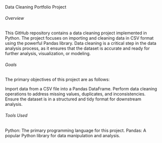 Data Cleaning Portfolio Project
###### Overview
This GitHub repository contains a data cleaning project implemented in Python. The project focuses on importing and cleaning data in CSV format using the powerful Pandas library. Data cleaning is a critical step in the data analysis process, as it ensures that the dataset is accurate and ready for further analysis, visualization, or modeling.

###### Goals
The primary objectives of this project are as follows:

Import data from a CSV file into a Pandas DataFrame.
Perform data cleaning operations to address missing values, duplicates, and inconsistencies.
Ensure the dataset is in a structured and tidy format for downstream analysis.

###### Tools Used

Python: The primary programming language for this project.
Pandas: A popular Python library for data manipulation and analysis.
